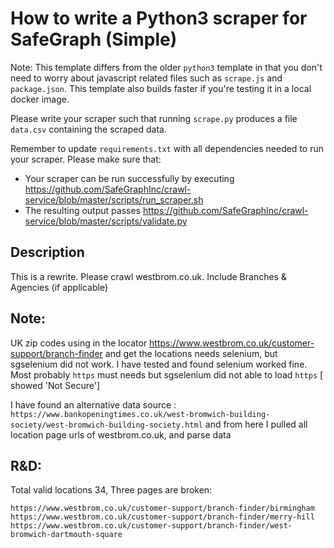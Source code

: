 # How to write a Python3 scraper for SafeGraph (Simple)

Note: This template differs from the older `python3` template in that you don't need to worry about javascript related files such as `scrape.js` and `package.json`. This template also builds faster if you're testing it in a local docker image.

Please write your scraper such that running `scrape.py` produces a file `data.csv` containing the scraped data.

Remember to update `requirements.txt` with all dependencies needed to run your scraper. 
Please make sure that:
* Your scraper can be run successfully by executing https://github.com/SafeGraphInc/crawl-service/blob/master/scripts/run_scraper.sh 
* The resulting output passes https://github.com/SafeGraphInc/crawl-service/blob/master/scripts/validate.py

## Description
This is a rewrite.
Please crawl westbrom.co.uk. Include Branches & Agencies (if applicable)

## Note: 
UK zip codes using in the locator https://www.westbrom.co.uk/customer-support/branch-finder  and get the locations needs selenium, but sgselenium did not work. 
I have tested and found selenium worked fine. Most probably `https` must needs but sgselenium did not able to load `https` [ showed 'Not Secure'] 

I have found an alternative data source : `https://www.bankopeningtimes.co.uk/west-bromwich-building-society/west-bromwich-building-society.html`  and from here I pulled 
all location page urls of westbrom.co.uk, and parse data 

## R&D: 
Total valid locations 34, Three pages are broken: 

 `https://www.westbrom.co.uk/customer-support/branch-finder/birmingham`
 `https://www.westbrom.co.uk/customer-support/branch-finder/merry-hill` 
 `https://www.westbrom.co.uk/customer-support/branch-finder/west-bromwich-dartmouth-square`
